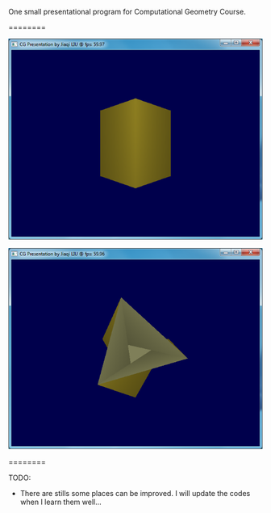 One small presentational program for Computational Geometry Course.

========

![](https://github.com/JiaqiLiu/CG_Presentation/blob/master/img/capture0.png)

![](https://github.com/JiaqiLiu/CG_Presentation/blob/master/img/capture1.png)

========

TODO: 

* There are stills some places can be improved. I will update the codes when I learn them well...
